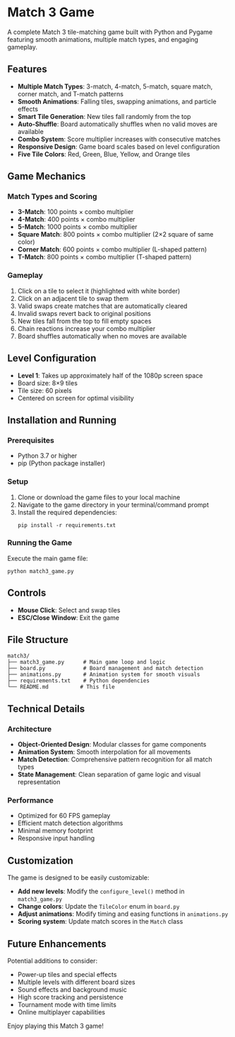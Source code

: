 # Match 3 Game

A complete Match 3 tile-matching game built with Python and Pygame featuring smooth animations, multiple match types, and engaging gameplay.

## Features

- **Multiple Match Types**: 3-match, 4-match, 5-match, square match, corner match, and T-match patterns
- **Smooth Animations**: Falling tiles, swapping animations, and particle effects
- **Smart Tile Generation**: New tiles fall randomly from the top
- **Auto-Shuffle**: Board automatically shuffles when no valid moves are available
- **Combo System**: Score multiplier increases with consecutive matches
- **Responsive Design**: Game board scales based on level configuration
- **Five Tile Colors**: Red, Green, Blue, Yellow, and Orange tiles

## Game Mechanics

### Match Types and Scoring
- **3-Match**: 100 points × combo multiplier
- **4-Match**: 400 points × combo multiplier  
- **5-Match**: 1000 points × combo multiplier
- **Square Match**: 800 points × combo multiplier (2×2 square of same color)
- **Corner Match**: 600 points × combo multiplier (L-shaped pattern)
- **T-Match**: 800 points × combo multiplier (T-shaped pattern)

### Gameplay
1. Click on a tile to select it (highlighted with white border)
2. Click on an adjacent tile to swap them
3. Valid swaps create matches that are automatically cleared
4. Invalid swaps revert back to original positions
5. New tiles fall from the top to fill empty spaces
6. Chain reactions increase your combo multiplier
7. Board shuffles automatically when no moves are available

## Level Configuration

- **Level 1**: Takes up approximately half of the 1080p screen space
- Board size: 8×9 tiles
- Tile size: 60 pixels
- Centered on screen for optimal visibility

## Installation and Running

### Prerequisites
- Python 3.7 or higher
- pip (Python package installer)

### Setup
1. Clone or download the game files to your local machine
2. Navigate to the game directory in your terminal/command prompt
3. Install the required dependencies:
   ```
   pip install -r requirements.txt
   ```

### Running the Game
Execute the main game file:
```
python match3_game.py
```

## Controls
- **Mouse Click**: Select and swap tiles
- **ESC/Close Window**: Exit the game

## File Structure
```
match3/
├── match3_game.py      # Main game loop and logic
├── board.py            # Board management and match detection
├── animations.py       # Animation system for smooth visuals
├── requirements.txt    # Python dependencies
└── README.md          # This file
```

## Technical Details

### Architecture
- **Object-Oriented Design**: Modular classes for game components
- **Animation System**: Smooth interpolation for all movements
- **Match Detection**: Comprehensive pattern recognition for all match types
- **State Management**: Clean separation of game logic and visual representation

### Performance
- Optimized for 60 FPS gameplay
- Efficient match detection algorithms
- Minimal memory footprint
- Responsive input handling

## Customization

The game is designed to be easily customizable:

- **Add new levels**: Modify the `configure_level()` method in `match3_game.py`
- **Change colors**: Update the `TileColor` enum in `board.py`
- **Adjust animations**: Modify timing and easing functions in `animations.py`
- **Scoring system**: Update match scores in the `Match` class

## Future Enhancements

Potential additions to consider:
- Power-up tiles and special effects
- Multiple levels with different board sizes
- Sound effects and background music
- High score tracking and persistence
- Tournament mode with time limits
- Online multiplayer capabilities

Enjoy playing this Match 3 game!